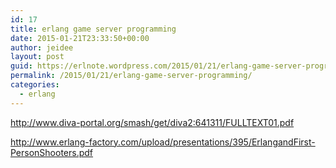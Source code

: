 ```yaml
---
id: 17
title: erlang game server programming
date: 2015-01-21T23:33:50+00:00
author: jeidee
layout: post
guid: https://erlnote.wordpress.com/2015/01/21/erlang-game-server-programming/
permalink: /2015/01/21/erlang-game-server-programming/
categories:
  - erlang
---
```

http://www.diva-portal.org/smash/get/diva2:641311/FULLTEXT01.pdf
  
http://www.erlang-factory.com/upload/presentations/395/ErlangandFirst-PersonShooters.pdf